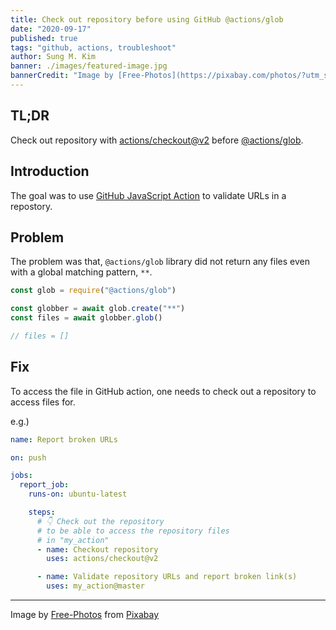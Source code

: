 ```yaml
---
title: Check out repository before using GitHub @actions/glob
date: "2020-09-17"
published: true
tags: "github, actions, troubleshoot"
author: Sung M. Kim
banner: ./images/featured-image.jpg
bannerCredit: "Image by [Free-Photos](https://pixabay.com/photos/?utm_source=link-attribution&utm_medium=referral&utm_campaign=image&utm_content=1246588) from [Pixabay](https://pixabay.com/?utm_source=link-attribution&utm_medium=referral&utm_campaign=image&utm_content=1246588)"
---
```


## TL;DR

Check out repository with [actions/checkout@v2](https://github.com/actions/checkout) before [@actions/glob](https://github.com/actions/toolkit/tree/master/packages/glob).

## Introduction

The goal was to use [GitHub JavaScript Action](https://docs.github.com/en/actions/creating-actions/creating-a-javascript-action) to validate URLs in a repostory.

## Problem

The problem was that, `@actions/glob` library did not return any files even with a global matching pattern, `**`.

```js
const glob = require("@actions/glob")

const globber = await glob.create("**")
const files = await globber.glob()

// files = []
```

## Fix

To access the file in GitHub action, one needs to check out a repository to access files for.

e.g.)

```yml
name: Report broken URLs

on: push

jobs:
  report_job:
    runs-on: ubuntu-latest

    steps:
      # 👇 Check out the repository
      # to be able to access the repository files
      # in "my_action"
      - name: Checkout repository
        uses: actions/checkout@v2

      - name: Validate repository URLs and report broken link(s)
        uses: my_action@master
```

---

Image by <a href="https://pixabay.com/photos/?utm_source=link-attribution&amp;utm_medium=referral&amp;utm_campaign=image&amp;utm_content=1246588">Free-Photos</a> from <a href="https://pixabay.com/?utm_source=link-attribution&amp;utm_medium=referral&amp;utm_campaign=image&amp;utm_content=1246588">Pixabay</a>
